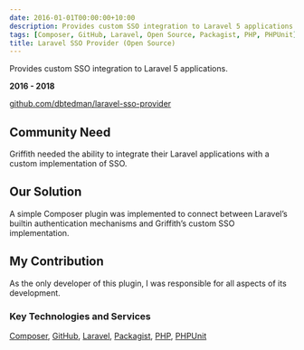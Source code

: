 ```yaml
---
date: 2016-01-01T00:00:00+10:00
description: Provides custom SSO integration to Laravel 5 applications.
tags: [Composer, GitHub, Laravel, Open Source, Packagist, PHP, PHPUnit]
title: Laravel SSO Provider (Open Source)
---
```


Provides custom SSO integration to Laravel 5 applications.

**2016 - 2018**

[github.com/dbtedman/laravel-sso-provider](https://github.com/dbtedman/laravel-sso-provider)

## Community Need

Griffith needed the ability to integrate their Laravel applications with a custom implementation of SSO.

## Our Solution

A simple Composer plugin was implemented to connect between Laravel’s builtin authentication mechanisms and Griffith’s custom SSO implementation.

## My Contribution

As the only developer of this plugin, I was responsible for all aspects of its development.

### Key Technologies and Services

[Composer](https://getcomposer.org/), [GitHub](https://github.com/), [Laravel](https://laravel.com/), [Packagist](https://packagist.org/), [PHP](https://www.php.net/), [PHPUnit](https://phpunit.de/)

